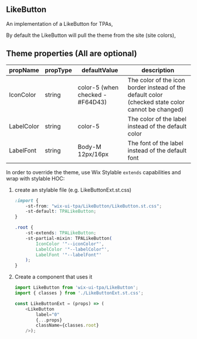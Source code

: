 ## LikeButton
An implementation of a LikeButton for TPAs,

By default the LikeButton will pull the theme from the site (site colors),

## Theme properties (All are optional)

| propName   | propType | defaultValue                     | description                                                                                       |
|------------|----------|----------------------------------|---------------------------------------------------------------------------------------------------|
| IconColor  | string   | color-5 (when checked - #F64D43) | The color of the icon border instead of the default color (checked state color cannot be changed) |
| LabelColor | string   | color-5                          | The color of the label instead of the default color                                               |
| LabelFont  | string   | Body-M 12px/16px                 | The font of the label instead of the default font                                                 |

In order to override the theme, use Wix Stylable `extends` capabilities and wrap with stylable HOC:

1. create an stylable file (e.g. LikeButtonExt.st.css)
    ``` css
    :import {
        -st-from: "wix-ui-tpa/LikeButton/LikeButton.st.css";
        -st-default: TPALikeButton;
    }
    
    .root {
        -st-extends: TPALikeButton;
        -st-partial-mixin: TPALikeButton(
            IconColor '"--iconColor"',
            LabelColor '"--labelColor"',
            LabelFont '"--labelFont"'
        );
    }

    ```

2. Create a component that uses it
    ``` javascript
    import LikeButton from 'wix-ui-tpa/LikeButton';
    import { classes } from './LikeButtonExt.st.css';

    const LikeButtonExt = (props) => (
        <LikeButton 
            label="0"
            {...props}
            className={classes.root}
        />);
    ```
